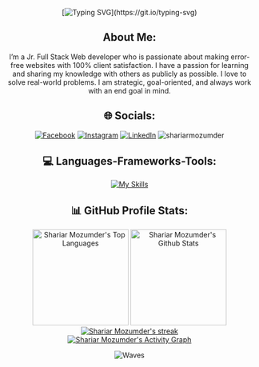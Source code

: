 <div align="center">

[![Typing SVG](https://readme-typing-svg.herokuapp.com?font=Righteous&size=30&duration=4000&pause=1000&center=true&vCenter=true&width=400&height=70&lines=Hi%2C+I'm+Shariar+Mozumder.;A+JavaScript+enthusiast.)](https://git.io/typing-svg)

## About Me:

I’m a Jr. Full Stack Web developer who is passionate about making error-free websites with 100% client satisfaction. I have a passion for learning and sharing my knowledge with others as publicly as possible. I love to solve real-world problems. I am strategic, goal-oriented, and always work with an end goal in mind.


## 🌐 Socials:

[![Facebook](https://img.shields.io/badge/Facebook-%231877F2.svg?logo=Facebook&logoColor=white)](https://www.facebook.com/profile.php?id=100021192033066) [![Instagram](https://img.shields.io/badge/Instagram-%23E4405F.svg?logo=Instagram&logoColor=white)](https://instagram.com/shariarmojumder) [![LinkedIn](https://img.shields.io/badge/LinkedIn-%230077B5.svg?logo=linkedin&logoColor=white)](https://linkedin.com/in/shariar-mozumderv) <span align="center"> <img src="https://komarev.com/ghpvc/?username=shariarmozumder&label=Profile%20views&color=0e75b6&style=flat" alt="shariarmozumder" /></span> 


## 💻 Languages-Frameworks-Tools:

<p align="center">
  
[![My Skills](https://skillicons.dev/icons?i=js,ts,nodejs,expressjs,mongodb,mysql,php,py,c,cpp,wordpress,nextjs,react,redux,graphql,prisma,postgres,jest,html,css,sass,tailwind,mui,bootstrap,git,github,netlify,vercel,firebase,heroku,aws,figma,linux,docker,androidstudio,postman,vite,bash,vscode,vim&perline=10)](https://skillicons.dev)
</p>


## 📊 GitHub Profile Stats:
  <a href="https://github.com/shariarmozumder/github-readme-stats"><img alt="Shariar Mozumder's Top Languages" src="https://denvercoder1-github-readme-stats.vercel.app/api/top-langs/?username=shariarmozumder&langs_count=8&layout=compact&theme=react&hide_border=true&bg_color=1F222E&title_color=F85D7F&icon_color=F8D866&hide=Jupyter%20Notebook,Roff" height="192px"/></a>
  <a href="https://github.com/shariarmozumder/github-readme-stats"><img alt="Shariar Mozumder's Github Stats" src="https://denvercoder1-github-readme-stats.vercel.app/api/?username=shariarmozumder&show_icons=true&include_all_commits=true&count_private=true&theme=react&hide_border=true&bg_color=1F222E&title_color=F85D7F&icon_color=F8D866" height="192px"/>
  </a>
    <a href="https://github.com/shariarmozumder/github-readme-streak-stats">
      <img title="🔥 Get streak stats for your profile at git.io/streak-stats" alt="Shariar Mozumder's streak" src="https://streak-stats.demolab.com/?user=shariarmozumder&theme=monokai-metallian&hide_border=true"/>
    </a>
  <br/>
<a href="https://github.com/shariarmozumder/github-readme-activity-graph"><img alt="Shariar Mozumder's Activity Graph" src="https://github-readme-activity-graph.vercel.app/graph/?username=shariarmozumder&bg_color=1F222E&color=F8D866&line=F85D7F&point=FFFFFF&hide_border=true" /></a>


![Waves](https://raw.githubusercontent.com/shakilahmedatik/shakilahmedatik/36f6082eed9388f5965d96f2fbc917a2cb888c89/wave.svg)


</div>
